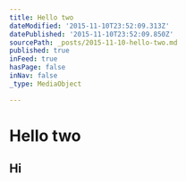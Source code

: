 ```yaml
---
title: Hello two
dateModified: '2015-11-10T23:52:09.313Z'
datePublished: '2015-11-10T23:52:09.850Z'
sourcePath: _posts/2015-11-10-hello-two.md
published: true
inFeed: true
hasPage: false
inNav: false
_type: MediaObject

---
```

# Hello two

## Hi